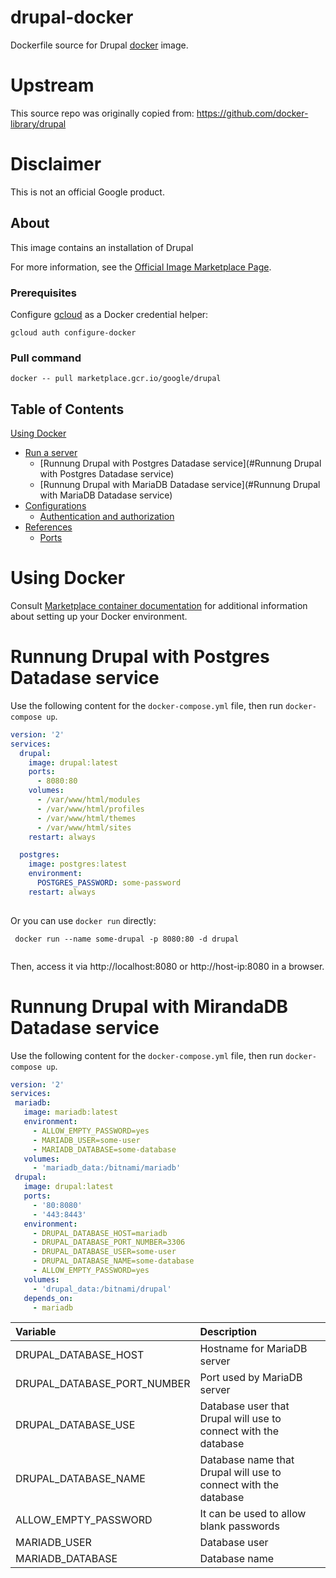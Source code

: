 drupal-docker
============

Dockerfile source for Drupal [docker](https://docker.io) image.

# Upstream

This source repo was originally copied from:
https://github.com/docker-library/drupal


# Disclaimer

This is not an official Google product.

## About
This image contains an installation of Drupal

For more information, see the
[Official Image Marketplace Page](to-do).

### Prerequisites

Configure [gcloud](https://cloud.google.com/sdk/gcloud/) as a Docker credential helper:

```shell
gcloud auth configure-docker
```
### Pull command

```shell
docker -- pull marketplace.gcr.io/google/drupal
```
## Table of Contents

 [Using Docker](#using-docker)
  * [Run a  server](#run-a-activemq-server-docker)
    * [Runnung Drupal with Postgres Datadase service](#Runnung Drupal with Postgres Datadase service)
    * [Runnung Drupal with MariaDB Datadase service](#Runnung Drupal with MariaDB Datadase service)
  * [Configurations](#configurations-docker)
    * [Authentication and authorization](#authentication-and-authorization-docker)
* [References](#references)
  * [Ports](#references-ports)

# Using Docker

Consult [Marketplace container documentation](https://cloud.google.com/marketplace/docs/container-images)
for additional information about setting up your Docker environment.

# Runnung Drupal with Postgres Datadase service 

Use the following content for the `docker-compose.yml` file, then run `docker-compose up`.

```yaml
version: '2'
services:
  drupal:
    image: drupal:latest
    ports:
      - 8080:80
    volumes:
      - /var/www/html/modules
      - /var/www/html/profiles
      - /var/www/html/themes
      - /var/www/html/sites
    restart: always

  postgres:
    image: postgres:latest
    environment:
      POSTGRES_PASSWORD: some-password
    restart: always
 
```
 Or you can use `docker run` directly:

```
 docker run --name some-drupal -p 8080:80 -d drupal
 
```
 Then, access it via http://localhost:8080 or http://host-ip:8080 in a browser.
 
# Runnung Drupal with MirandaDB Datadase service 
 
 Use the following content for the `docker-compose.yml` file, then run `docker-compose up`.

 ```yaml
 version: '2'
services:
  mariadb:
    image: mariadb:latest
    environment:
      - ALLOW_EMPTY_PASSWORD=yes
      - MARIADB_USER=some-user
      - MARIADB_DATABASE=some-database
    volumes:
      - 'mariadb_data:/bitnami/mariadb'
  drupal:
    image: drupal:latest
    ports:
      - '80:8080'
      - '443:8443'
    environment:
      - DRUPAL_DATABASE_HOST=mariadb
      - DRUPAL_DATABASE_PORT_NUMBER=3306
      - DRUPAL_DATABASE_USER=some-user
      - DRUPAL_DATABASE_NAME=some-database
      - ALLOW_EMPTY_PASSWORD=yes
    volumes:
      - 'drupal_data:/bitnami/drupal'
    depends_on:
      - mariadb
```
 | **Variable** | **Description** |
|:-------------|:----------------|
|DRUPAL_DATABASE_HOST | Hostname for MariaDB server|
|DRUPAL_DATABASE_PORT_NUMBER | Port used by MariaDB server|
|DRUPAL_DATABASE_USE | Database user that Drupal will use to connect with the database|
|DRUPAL_DATABASE_NAME | Database name that Drupal will use to connect with the database|
|ALLOW_EMPTY_PASSWORD | It can be used to allow blank passwords|
|MARIADB_USER | Database user|
|MARIADB_DATABASE | Database name|
 
 

